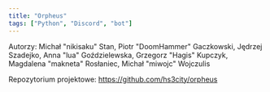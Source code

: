 ```yaml
---
title: "Orpheus"
tags: ["Python", "Discord", "bot"]
---
```


Autorzy: Michał "nikisaku" Stan, Piotr "DoomHammer" Gaczkowski, Jędrzej Szadejko, Anna "lua" Goździelewska, Grzegorz "Hagis" Kupczyk, Magdalena "makneta" Rosłaniec, Michał "miwojc" Wojczulis

Repozytorium projektowe: <https://github.com/hs3city/orpheus>